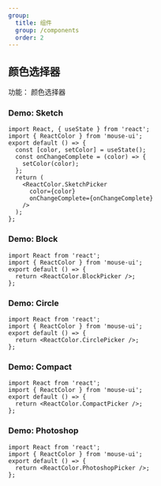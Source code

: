 ```yaml
---
group:
  title: 组件
  group: /components
  order: 2
---
```


## 颜色选择器

功能： 颜色选择器

### Demo: Sketch

```tsx
import React, { useState } from 'react';
import { ReactColor } from 'mouse-ui';
export default () => {
  const [color, setColor] = useState();
  const onChangeComplete = (color) => {
    setColor(color);
  };
  return (
    <ReactColor.SketchPicker
      color={color}
      onChangeComplete={onChangeComplete}
    />
  );
};
```

### Demo: Block

```tsx
import React from 'react';
import { ReactColor } from 'mouse-ui';
export default () => {
  return <ReactColor.BlockPicker />;
};
```

### Demo: Circle

```tsx
import React from 'react';
import { ReactColor } from 'mouse-ui';
export default () => {
  return <ReactColor.CirclePicker />;
};
```

### Demo: Compact

```tsx
import React from 'react';
import { ReactColor } from 'mouse-ui';
export default () => {
  return <ReactColor.CompactPicker />;
};
```

### Demo: Photoshop

```tsx
import React from 'react';
import { ReactColor } from 'mouse-ui';
export default () => {
  return <ReactColor.PhotoshopPicker />;
};
```
